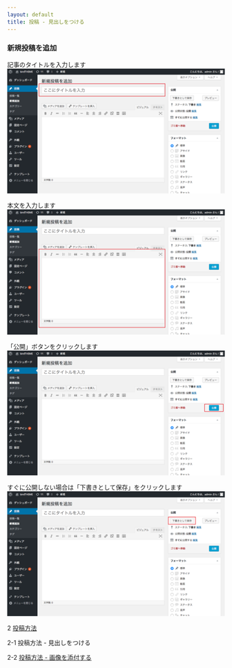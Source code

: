 ```yaml
---
layout: default
title: 投稿 - 見出しをつける
---
```


### 新規投稿を追加

記事のタイトルを入力します
![kana](./images/toukou-1-1.png)

本文を入力します
![kana](./images/toukou-1-2.png)


「公開」ボタンをクリックします
![kana](./images/toukou-1-3.png)


すぐに公開しない場合は「下書きとして保存」をクリックします
![kana](./images/toukou-1-4.png)



2 [投稿方法](./) 

2-1 投稿方法 - 見出しをつける

2-2 [投稿方法 - 画像を添付する](./index-2.html)